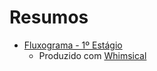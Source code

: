 # Resumos

- [Fluxograma - 1º Estágio](https://drive.google.com/file/d/1qzjr-IVPtM6ZXMZkE48nXd-jsiJe3bJe/view?usp=sharing)
  - Produzido com [Whimsical](http://whimsical.com)